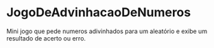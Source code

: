 # JogoDeAdvinhacaoDeNumeros
Mini jogo que pede numeros adivinhados para um aleatório e exibe um resultado de acerto ou erro.
